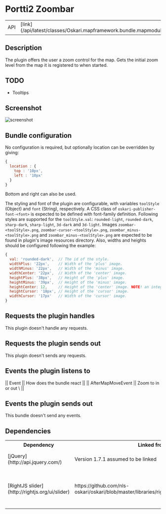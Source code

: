 # Portti2 Zoombar

<table class="table">
  <tr>
    <td>API</td><td>[link](/api/latest/classes/Oskari.mapframework.bundle.mapmodule.plugin.Portti2Zoombar.html)</td>
  </tr>
</table>

## Description

The plugin offers the user a zoom control for the map. Gets the initial zoom level from the map it is registered to when started.

## TODO

* Tooltips

## Screenshot

![screenshot](/images/bundles/zoombar.png)

## Bundle configuration

No configuration is required, but optionally location can be overridden by giving:

```javascript
{
  location : {
    top : '10px',
    left : '10px'
  }
}
```

Bottom and right can also be used.

The styling and font of the plugin are configurable, with variables `toolStyle` (Object) and `font` (String), respectively. A CSS class of `oskari-publisher-font-<font>` is expected to be defined with font-family definition. Following styles are supported for the `toolStyle.val`: `rounded-light`, `rounded-dark`, `sharp-dark`, `sharp-light`, `3d-dark` and `3d-light`. Images `zoombar-<toolStyle>.png`, `zoombar-cursor-<toolStyle>.png`, `zoombar_minus-<toolStyle>.png` and `zoombar_minus-<toolStyle>.png` are expected to be found in plugin's image resources directory. Also, widths and heights should be configured following the example:

```javascript
{
  val: 'rounded-dark',  // The id of the style.
  widthPlus: '22px',    // Width of the 'plus' image.
  widthMinus: '22px',   // Width of the 'minus' image.
  widthCenter: '22px',  // Width of the 'center' image.
  heightPlus: '38px',   // Height of the 'plus' image.
  heightMinus: '39px',  // Height of the 'minus' image.
  heightCenter: 12,     // Height of the 'center' image. NOTE! an integer.
  heightCursor: '18px', // Height of the 'cursor' image.
  widthCursor: '17px'   // Width of the 'cursor' image.
}
```

## Requests the plugin handles

This plugin doesn't handle any requests.

## Requests the plugin sends out

This plugin doesn't sends any requests.

## Events the plugin listens to

|| Event || How does the bundle react ||
|| AfterMapMoveEvent || Zoom to in or out \\ ||

## Events the plugin sends out

This bundle doesn't send any events.

## Dependencies

<table class="table">
  <tr>
    <th>Dependency</th><th>Linked from</th><th>Purpose</th>
  </tr>
  <tr>
    <td> [jQuery](http://api.jquery.com/) </td>
    <td> Version 1.7.1 assumed to be linked </td>
    <td> Used to create the UI</td></tr>
  <tr>
    <td> [RightJS slider](http://rightjs.org/ui/slider) </td>
    <td> https://github.com/nls-oskari/oskari/blob/master/libraries/rightjs/javascripts/right/slider.js </td>
    <td> RightJS UI component for slider - used to show zoombar </td>
  </tr>
</table>
